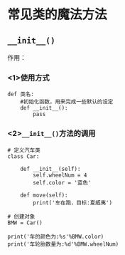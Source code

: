 # 常见类的魔法方法

## `__init__()`

作用：

### &lt;1&gt;使用方式

```
def 类名:
    #初始化函数，用来完成一些默认的设定
    def __init__():
        pass
```

### &lt;2&gt;`__init__()`方法的调用

```
# 定义汽车类
class Car:

    def __init__(self):
        self.wheelNum = 4
        self.color = '蓝色'

    def move(self):
        print('车在跑，目标:夏威夷')

# 创建对象
BMW = Car()

print('车的颜色为:%s'%BMW.color)
print('车轮胎数量为:%d'%BMW.wheelNum)
```



